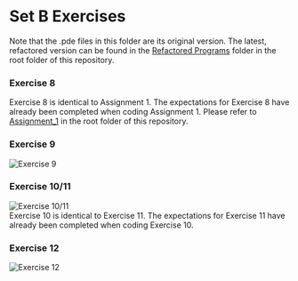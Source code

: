 # Set B Exercises
Note that the .pde files in this folder are its original version. The latest, refactored version can be found in the [Refactored Programs](https://github.com/michael-lam8/Processing/tree/master/Refactored%Programs) folder in the root folder of this repository.  
### Exercise 8
Exercise 8 is identical to Assignment 1. The expectations for Exercise 8 have already been completed when coding Assignment 1. Please refer to [Assignment_1](https://github.com/michael-lam8/Processing/tree/master/Assignment_1) in the root folder of this repository.
### Exercise 9
![Exercise 9](https://i.imgur.com/zByUG1g.png)
### Exercise 10/11
![Exercise 10/11](https://i.imgur.com/LlJ3jDw.png)  
Exercise 10 is identical to Exercise 11. The expectations for Exercise 11 have already been completed when coding Exercise 10.
### Exercise 12
![Exercise 12](https://i.imgur.com/ExnaUNV.png)